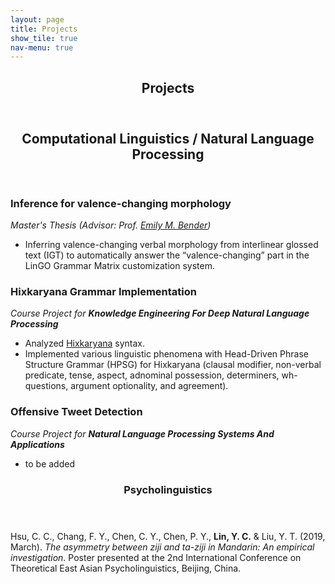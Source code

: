 ```yaml
---
layout: page
title: Projects
show_tile: true
nav-menu: true
---
```

<!-- Main -->
<div id="main" class="alt">
	
<!-- One -->	
<section id="one">
	<div class="inner">
		<header class="major">
			<h1>Projects</h1>
		</header>
	</div>
</section>


<!-- Two -->
<section id="two">
	<div class="inner">
		<header class="major">
			<h2>Computational Linguistics / Natural Language Processing</h2>
		</header>
		<h3>Inference for valence-changing morphology</h3>
		<i>Master's Thesis (Advisor: Prof. <a href="http://faculty.washington.edu/ebender/">Emily M. Bender</a>)</i> 
		<ul>
			<li>Inferring valence-changing verbal morphology from interlinear glossed text (IGT) to automatically answer the “valence-changing” part in the LinGO Grammar Matrix customization system.</li>
		</ul>
		<h3>Hixkaryana Grammar Implementation</h3>
		<i>Course Project for <b>Knowledge Engineering For Deep Natural Language Processing</b></i>
		<ul>
			<li>Analyzed <a href="https://www.ethnologue.com/language/hix">Hixkaryana</a> syntax. </li>
			<li>Implemented various linguistic phenomena with Head-Driven Phrase Structure Grammar (HPSG) for Hixkaryana (clausal modifier, non-verbal predicate, tense, aspect, adnominal possession, determiners, wh-questions, argument optionality, and agreement).</li>
		</ul>
		<h3>Offensive Tweet Detection</h3>
		<i>Course Project for <b>Natural Language Processing Systems And Applications</b></i>
		<ul>
			<li>to be added</li>
		</ul>
	</div>
</section>


<!-- Three -->
<section id="three">
	<div class="inner">
		<header class="major">
			<h3>Psycholinguistics</h3>
		</header>
		<p>Hsu, C. C., Chang, F. Y., Chen, C. Y., Chen, P. Y., <b>Lin, Y. C.</b> & Liu, Y. T. (2019, March). <i>The asymmetry between ziji and ta-ziji in Mandarin: An empirical investigation</i>. Poster presented at the 2nd International Conference on Theoretical East Asian Psycholinguistics, Beijing, China.</p>
	</div>
</section>
</div>
